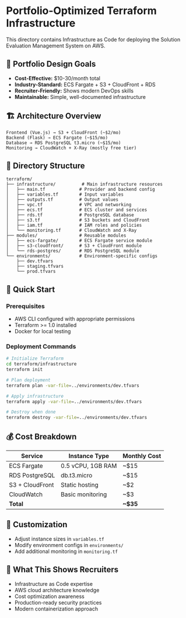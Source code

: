 # Portfolio-Optimized Terraform Infrastructure

This directory contains Infrastructure as Code for deploying the Solution Evaluation Management System on AWS.

## 🎯 Portfolio Design Goals
- **Cost-Effective:** $10-30/month total
- **Industry-Standard:** ECS Fargate + S3 + CloudFront + RDS
- **Recruiter-Friendly:** Shows modern DevOps skills
- **Maintainable:** Simple, well-documented infrastructure

## 🏗️ Architecture Overview
```
Frontend (Vue.js) → S3 + CloudFront (~$2/mo)
Backend (Flask) → ECS Fargate (~$15/mo) 
Database → RDS PostgreSQL t3.micro (~$15/mo)
Monitoring → CloudWatch + X-Ray (mostly free tier)
```

## 📁 Directory Structure
```
terraform/
├── infrastructure/          # Main infrastructure resources
│   ├── main.tf             # Provider and backend config
│   ├── variables.tf        # Input variables
│   ├── outputs.tf          # Output values
│   ├── vpc.tf              # VPC and networking
│   ├── ecs.tf              # ECS cluster and services
│   ├── rds.tf              # PostgreSQL database
│   ├── s3.tf               # S3 buckets and CloudFront
│   ├── iam.tf              # IAM roles and policies
│   └── monitoring.tf       # CloudWatch and X-Ray
├── modules/                # Reusable modules
│   ├── ecs-fargate/        # ECS Fargate service module
│   ├── s3-cloudfront/      # S3 + CloudFront module
│   └── rds-postgres/       # RDS PostgreSQL module
└── environments/           # Environment-specific configs
    ├── dev.tfvars
    ├── staging.tfvars
    └── prod.tfvars
```

## 🚀 Quick Start

### Prerequisites
- AWS CLI configured with appropriate permissions
- Terraform >= 1.0 installed
- Docker for local testing

### Deployment Commands
```bash
# Initialize Terraform
cd terraform/infrastructure
terraform init

# Plan deployment
terraform plan -var-file=../environments/dev.tfvars

# Apply infrastructure
terraform apply -var-file=../environments/dev.tfvars

# Destroy when done
terraform destroy -var-file=../environments/dev.tfvars
```

## 💰 Cost Breakdown
| Service | Instance Type | Monthly Cost |
|---------|---------------|--------------|
| ECS Fargate | 0.5 vCPU, 1GB RAM | ~$15 |
| RDS PostgreSQL | db.t3.micro | ~$15 |
| S3 + CloudFront | Static hosting | ~$2 |
| CloudWatch | Basic monitoring | ~$3 |
| **Total** |  | **~$35** |

## 🔧 Customization
- Adjust instance sizes in `variables.tf`
- Modify environment configs in `environments/`
- Add additional monitoring in `monitoring.tf`

## 🎯 What This Shows Recruiters
- Infrastructure as Code expertise
- AWS cloud architecture knowledge
- Cost optimization awareness
- Production-ready security practices
- Modern containerization approach